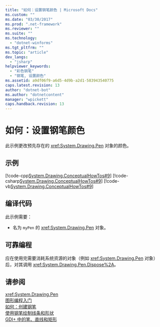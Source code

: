 ```yaml
---
title: "如何：设置钢笔颜色 | Microsoft Docs"
ms.custom: ""
ms.date: "03/30/2017"
ms.prod: ".net-framework"
ms.reviewer: ""
ms.suite: ""
ms.technology: 
  - "dotnet-winforms"
ms.tgt_pltfrm: ""
ms.topic: "article"
dev_langs: 
  - "jsharp"
helpviewer_keywords: 
  - "彩色钢笔"
  - "钢笔, 设置颜色"
ms.assetid: a9df06f9-a6d5-4d9b-a2d1-583943540775
caps.latest.revision: 13
author: "dotnet-bot"
ms.author: "dotnetcontent"
manager: "wpickett"
caps.handback.revision: 13
---
```

# 如何：设置钢笔颜色
此示例更改预先存在的 <xref:System.Drawing.Pen> 对象的颜色。  
  
## 示例  
 [!code-cpp[System.Drawing.ConceptualHowTos#9](../../../../samples/snippets/cpp/VS_Snippets_Winforms/System.Drawing.ConceptualHowTos/cpp/form1.cpp#9)]
 [!code-csharp[System.Drawing.ConceptualHowTos#9](../../../../samples/snippets/csharp/VS_Snippets_Winforms/System.Drawing.ConceptualHowTos/CS/form1.cs#9)]
 [!code-vb[System.Drawing.ConceptualHowTos#9](../../../../samples/snippets/visualbasic/VS_Snippets_Winforms/System.Drawing.ConceptualHowTos/VB/form1.vb#9)]  
  
## 编译代码  
 此示例需要：  
  
-   名为 `myPen` 的 <xref:System.Drawing.Pen> 对象。  
  
## 可靠编程  
 应在使用完需要消耗系统资源的对象（例如 <xref:System.Drawing.Pen> 对象）后，对其调用 <xref:System.Drawing.Pen.Dispose%2A>。  
  
## 请参阅  
 <xref:System.Drawing.Pen>   
 [图形编程入门](../../../../docs/framework/winforms/advanced/getting-started-with-graphics-programming.md)   
 [如何：创建钢笔](../../../../docs/framework/winforms/advanced/how-to-create-a-pen.md)   
 [使用钢笔绘制线条和形状](../../../../docs/framework/winforms/advanced/using-a-pen-to-draw-lines-and-shapes.md)   
 [GDI\+ 中的笔、直线和矩形](../../../../docs/framework/winforms/advanced/pens-lines-and-rectangles-in-gdi.md)